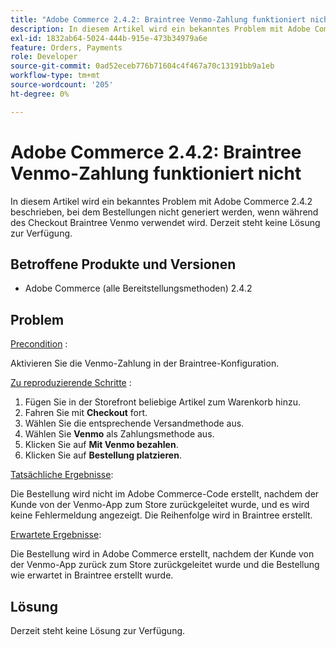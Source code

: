 ```yaml
---
title: "Adobe Commerce 2.4.2: Braintree Venmo-Zahlung funktioniert nicht"
description: In diesem Artikel wird ein bekanntes Problem mit Adobe Commerce 2.4.2 beschrieben, bei dem Bestellungen nicht generiert werden, wenn während des Checkout Braintree Venmo verwendet wird. Derzeit steht keine Lösung zur Verfügung.
exl-id: 1832ab64-5024-444b-915e-473b34979a6e
feature: Orders, Payments
role: Developer
source-git-commit: 0ad52eceb776b71604c4f467a70c13191bb9a1eb
workflow-type: tm+mt
source-wordcount: '205'
ht-degree: 0%

---
```


# Adobe Commerce 2.4.2: Braintree Venmo-Zahlung funktioniert nicht

In diesem Artikel wird ein bekanntes Problem mit Adobe Commerce 2.4.2 beschrieben, bei dem Bestellungen nicht generiert werden, wenn während des Checkout Braintree Venmo verwendet wird. Derzeit steht keine Lösung zur Verfügung.

## Betroffene Produkte und Versionen

* Adobe Commerce (alle Bereitstellungsmethoden) 2.4.2

## Problem

<u>Precondition</u> :

Aktivieren Sie die Venmo-Zahlung in der Braintree-Konfiguration.

<u>Zu reproduzierende Schritte</u> :

1. Fügen Sie in der Storefront beliebige Artikel zum Warenkorb hinzu.
1. Fahren Sie mit **Checkout** fort.
1. Wählen Sie die entsprechende Versandmethode aus.
1. Wählen Sie **Venmo** als Zahlungsmethode aus.
1. Klicken Sie auf **Mit Venmo bezahlen**.
1. Klicken Sie auf **Bestellung platzieren**.

<u>Tatsächliche Ergebnisse</u>:

Die Bestellung wird nicht im Adobe Commerce-Code erstellt, nachdem der Kunde von der Venmo-App zum Store zurückgeleitet wurde, und es wird keine Fehlermeldung angezeigt. Die Reihenfolge wird in Braintree erstellt.

<u>Erwartete Ergebnisse</u>:

Die Bestellung wird in Adobe Commerce erstellt, nachdem der Kunde von der Venmo-App zurück zum Store zurückgeleitet wurde und die Bestellung wie erwartet in Braintree erstellt wurde.

## Lösung

Derzeit steht keine Lösung zur Verfügung.

